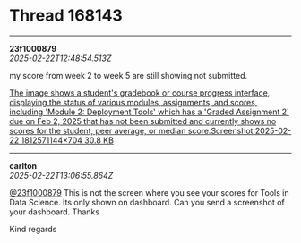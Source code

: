 # Thread 168143


---
**23f1000879**  
*2025-02-22T12:48:54.513Z*


my score from week 2 to week 5 are still showing not submitted.

[The image shows a student's gradebook or course progress interface, displaying the status of various modules, assignments, and scores, including 'Module 2: Deployment Tools' which has a 'Graded Assignment 2' due on Feb 2, 2025 that has not been submitted and currently shows no scores for the student, peer average, or median score.Screenshot 2025-02-22 1812571144×704 30.8 KB](https://europe1.discourse-cdn.com/flex013/uploads/iitm/original/3X/c/5/c554924d186f2c50faa5c62af45129a46b3ef06c.png "Screenshot 2025-02-22 181257")




---
**carlton**  
*2025-02-22T13:06:55.864Z*


[@23f1000879](/u/23f1000879) This is not the screen where you see your scores for Tools in Data Science. Its only shown on dashboard. Can you send a screenshot of your dashboard. Thanks

Kind regards


